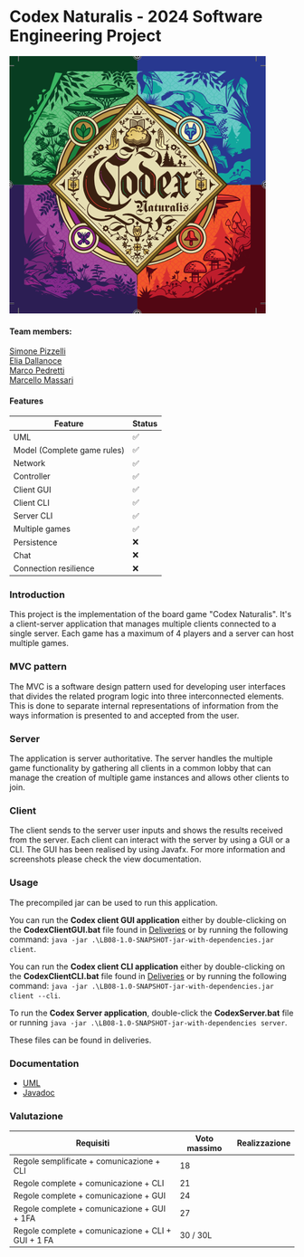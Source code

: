 # Codex Naturalis - 2024 Software Engineering Project 
![codex](https://github.com/EliaDallanoce432/IS24-LB08/blob/master/Deliveries/Images/codex_logo.png)
#### Team members:
[Simone Pizzelli](https://github.com/SimonePizzelli) <br>
[Elia Dallanoce](https://github.com/EliaDallanoce432) <br>
[Marco Pedretti](https://github.com/10736964) <br>
[Marcello Massari](https://github.com/marmas00) <br>

#### Features 

| Feature                     | Status |
|-----------------------------|--|
| UML                         | ✅ |
| Model (Complete game rules) | ✅ |
| Network | ✅ |
| Controller | ✅ |
| Client GUI                  |  ✅ |
| Client CLI                  | ✅ |
| Server CLI                  | ✅ |
| Multiple games              | ✅ |
| Persistence | ❌ |
| Chat | ❌ |
| Connection resilience | ❌ |

### Introduction
This project is the implementation of the board game "Codex Naturalis". It's a client-server application that manages multiple clients connected to a single server. Each game has a maximum of 4 players and a server can host multiple games.
### MVC pattern

The MVC is a software design pattern used for developing user interfaces that
divides the related program logic into three interconnected elements.
This is done to separate internal representations of information from the ways information is presented to and accepted from the user.

### Server

The application is server authoritative.
The server handles the multiple game functionality by gathering all clients in a common lobby that can manage the creation of multiple game instances
and allows other clients to join.

### Client
The client sends to the server user inputs and shows the results received from the server.
Each client can interact with the server by using a GUI or a CLI.
The GUI has been realised by using Javafx.
For more information and screenshots please check the view documentation.

### Usage

The precompiled jar can be used to run this application.

You can run the **Codex client GUI application** either by double-clicking on the **CodexClientGUI.bat** file found in [Deliveries](https://github.com/EliaDallanoce432/IS24-LB08/blob/master/Deliveries) or by running the following command: `java -jar .\LB08-1.0-SNAPSHOT-jar-with-dependencies.jar client`.

You can run the **Codex client CLI application** either by double-clicking on the **CodexClientCLI.bat** file found in [Deliveries](https://github.com/EliaDallanoce432/IS24-LB08/blob/master/Deliveries) or by running the following command: `java -jar .\LB08-1.0-SNAPSHOT-jar-with-dependencies.jar client --cli`.

To run the **Codex Server application**, double-click the **CodexServer.bat** file or running `java -jar .\LB08-1.0-SNAPSHOT-jar-with-dependencies server`.  

These files can be found in deliveries.

### Documentation

- [UML](https://github.com/EliaDallanoce432/IS24-LB08/blob/master/Deliveries/UML)
- [Javadoc](https://github.com/EliaDallanoce432/IS24-LB08/blob/master/Deliveries/Javadoc/LB08/module-summary.html) 


### Valutazione

| Requisiti                  | Voto massimo | Realizzazione |
|----------------------------|-----| ----------- |
| Regole semplificate + comunicazione + CLI| 18  | |
| Regole complete + comunicazione + CLI | 21  | |
| Regole complete + comunicazione + GUI | 24  | |
| Regole complete + comunicazione + GUI + 1FA| 27  | |
| Regole complete + comunicazione + CLI + GUI + 1 FA| 30 / 30L | |
